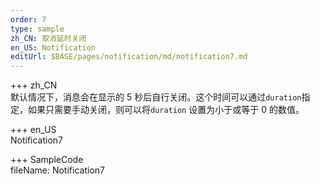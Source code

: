 ```yaml
---
order: 7
type: sample
zh_CN: 取消延时关闭
en_US: Notification
editUrl: $BASE/pages/notification/md/notification7.md
---
```


+++ zh_CN  
默认情况下，消息会在显示的 5 秒后自行关闭。这个时间可以通过<Code>duration</Code>指定，如果只需要手动关闭，则可以将<Code>duration</Code>
设置为小于或等于 0 的数值。

+++ en_US  
Notification7

+++ SampleCode  
fileName: Notification7
